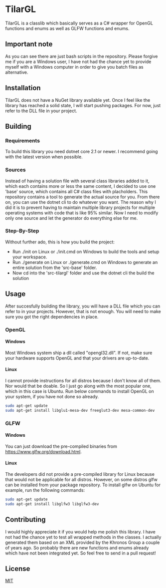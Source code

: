 # TilarGL
TilarGL is a classlib which basically serves as a C# wrapper for OpenGL functions and enums as well as GLFW functions and enums.

## Important note
As you can see there are just bash scripts in the repository. Please forgive me if you are a Windows user, I have not had the chance yet to provide myself with a Windows computer in order to give 
you batch files as alternative.

## Installation
TilarGL does not have a NuGet library available yet. Once I feel like the library has reached a solid state, I will start pushing packages. For now, just refer to the DLL file in your project.

## Building

### Requirements
To build this library you need dotnet core 2.1 or newer. I recommend going with the latest version when possible.

### Sources
Instead of having a solution file with several class libraries added to it, which each contains more or less the same content, I decided to use one 'base' source, which contains all C# class files with
placholders. This repository contains a tool to generate the actual source for you. From there on, you can use the dotnet cli to do whatever you want. The reason why I did it is to prevent having to
maintain multiple library projects for multiple operating systems with code that is like 95% similar. Now I need to modify only one source and let the generator do everything else for me.

### Step-By-Step
Without further ado, this is how you build the project:

* Run ./init on Linux or ./init.cmd on Windows to build the tools and setup your workspace.
* Run ./generate on Linux or ./generate.cmd on Windows to generate an entire solution from the 'src-base' folder.
* Now cd into the 'src-tilargl' folder and use the dotnet cli the build the solution

## Usage
After succesfully building the library, you will have a DLL file which you can refer to in your projects. However, that is not enough. You will need to make sure you got the right dependencies in place.

### OpenGL
#### Windows
Most Windows system ship a dll called "opengl32.dll". If not, make sure your hardware supports OpenGL and that your drivers are up-to-date.

#### Linux
I cannot provide instructions for all distros because I don't know all of them. Nor would that be doable. So I just go along with the most popular one, which in this case is Ubuntu. Run below commands to
install OpenGL on your system, if you have not done so already.

```bash
sudo apt-get update
sudo apt-get install libglu1-mesa-dev freeglut3-dev mesa-common-dev
```

### GLFW
#### Windows
You can just download the pre-compiled binaries from https://www.glfw.org/download.html.

#### Linux
The developers did not provide a pre-compiled library for Linux because that would not be applicable for all distros. However, on some distros glfw can be installed from your package repository.
 To install glfw on Ubuntu for example, run the following commands:

```bash
sudo apt-get update
sudo apt-get install libglfw3 libglfw3-dev
```

## Contributing
I would highly appreciate it if you would help me polish this library. I have not had the chance yet to test all wrapped methods in the classes. I actually generated
them based on an XML provided by the Khronos Group a couple of years ago. So probably there are new functions and enums already which have not been integrated yet. So feel free to send in a pull request!

## License
[MIT](https://choosealicense.com/licenses/mit/)
